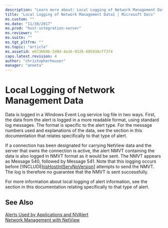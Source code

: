 ```yaml
---
description: "Learn more about: Local Logging of Network Management Data"
title: "Local Logging of Network Management Data1 | Microsoft Docs"
ms.custom: ""
ms.date: "11/30/2017"
ms.prod: "host-integration-server"
ms.reviewer: ""
ms.suite: ""
ms.tgt_pltfrm: ""
ms.topic: "article"
ms.assetid: e6736b9b-2d9d-4a16-9326-605938cff374
caps.latest.revision: 4
author: "christopherhouser"
manager: "anneta"
---
```

# Local Logging of Network Management Data
Data is logged in a Windows Event Log service log file in two ways. First, the data from the alert is logged in a more readable format, using standard log messages. The format is specific to the alert type. For the message numbers used and explanations of the data, see the section in this documentation that relates specifically to that type of alert.  
  
 If a connection has been designated for carrying NetView data and the server that owns the connection is active, the alert NMVT containing the data is also logged in NMVT format as it would be sent. The NMVT appears as Message 540, followed by Message 541. Note that this logging occurs before [!INCLUDE[hisHostIntServNoVersion](../includes/hishostintservnoversion-md.md)] attempts to send the NMVT. The log is therefore no guarantee that the NMVT is sent successfully.  
  
 For more information about local logging of alert information, see the section in this documentation relating specifically to that type of alert.  
  
## See Also  
 [Alerts Used by Applications and NVAlert](../core/alerts-used-by-applications-and-nvalert2.md)   
 [Network Management with NetView](../core/network-management-with-netview1.md)
